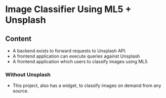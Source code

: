 # Image Classifier Using ML5 + Unsplash

## Content

- A backend exists to forward requests to Unsplash API.
- A frontend application can execute queries against Unsplash
- A frontend application which users to classify images using ML5

### Without Unsplash

- This project, also has a widget, to classify images on demand from any source.
